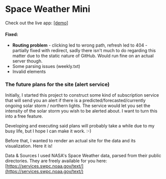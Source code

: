 # Space Weather Mini
Check out the live app: [[demo]](https://d-0-t.github.io/space-weather-mini/)

#### Fixed:
- **Routing problem** - clicking led to wrong path, refresh led to 404 - partially fixed with redirect, sadly there isn't much to do regarding this matter due to the static nature of GitHub. Would run fine on an actual server though.
- Some parsing issues (weekly.txt)
- Invalid elements
 
### The future plans for the site (alert service)
Initially, I started this project to construct some kind of subscription service that will send you an alert if there is a predicted/forecasted/currently ongoing solar storm / northern lights. The service would let you set the intensity of the solar storm you wish to be alerted about. I want to turn this into a free feature.

Developing and executing said plans will probably take a while due to my busy life, but I hope I can make it work. :-)

Before that, I wanted to render an actual site for the data and its visualization. Here it is!

Data & Sources
I used NASA's Space Weather data, parsed from their public directories. They are freely available for you here: [https://services.swpc.noaa.gov/text/](https://services.swpc.noaa.gov/text/)
